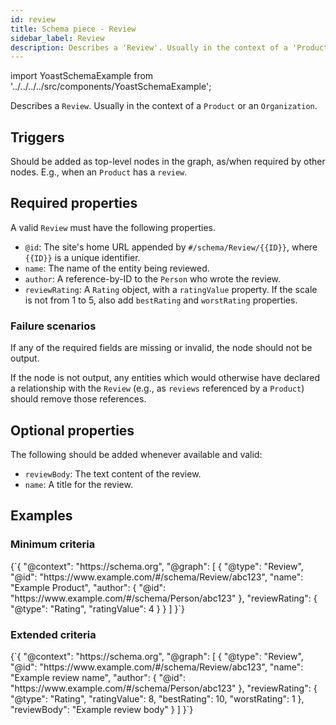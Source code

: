 ```yaml
---
id: review
title: Schema piece - Review
sidebar_label: Review
description: Describes a 'Review'. Usually in the context of a 'Product' or an 'Organization'.
---
```

import YoastSchemaExample from '../../../../src/components/YoastSchemaExample';

Describes a `Review`. Usually in the context of a `Product` or an `Organization`.

## Triggers
Should be added as top-level nodes in the graph, as/when required by other nodes. E.g., when an `Product` has a `review`.

## Required properties
A valid `Review` must have the following properties.

* `@id`: The site's home URL appended by `#/schema/Review/{{ID}}`, where `{{ID}}` is a unique identifier.
* `name`: The name of the entity being reviewed.
* `author`: A reference-by-ID to the `Person` who wrote the review.
* `reviewRating`: A `Rating` object, with a `ratingValue` property. If the scale is not from 1 to 5, also add `bestRating` and `worstRating` properties.

### Failure scenarios
If any of the required fields are missing or invalid, the node should not be output.

If the node is not output, any entities which would otherwise have declared a relationship with the `Review` (e.g., as `reviews` referenced by a `Product`) should remove those references.

## Optional properties
The following should be added whenever available and valid:

* `reviewBody`: The text content of the review.
* `name`: A title for the review.

## Examples

### Minimum criteria

<YoastSchemaExample>
{`{
      "@context": "https://schema.org",
      "@graph": [
          {
              "@type": "Review",
              "@id": "https://www.example.com/#/schema/Review/abc123",
              "name": "Example Product",
              "author": {
                  "@id": "https://www.example.com/#/schema/Person/abc123"
              },
              "reviewRating": {
                  "@type": "Rating",
                  "ratingValue": 4
              }
          }
      ]
  }`}
</YoastSchemaExample>

### Extended criteria

<YoastSchemaExample>
{`{
      "@context": "https://schema.org",
      "@graph": [
          {
              "@type": "Review",
              "@id": "https://www.example.com/#/schema/Review/abc123",
              "name": "Example review name",
              "author": {
                  "@id": "https://www.example.com/#/schema/Person/abc123"
              },
              "reviewRating": {
                  "@type": "Rating",
                  "ratingValue": 8,
                  "bestRating": 10,
                  "worstRating": 1
              },
              "reviewBody": "Example review body"
          }
      ]
  }`}
</YoastSchemaExample>
